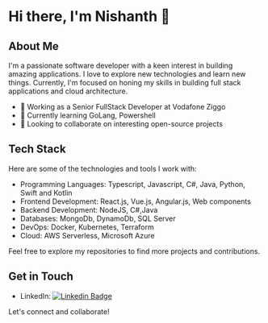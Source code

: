 # Hi there, I'm Nishanth 👋

## About Me

I'm a passionate software developer with a keen interest in building amazing applications. I love to explore new technologies and learn new things. Currently, I'm focused on honing my skills in building full stack applications and cloud architecture.

- 💼 Working as a Senior FullStack Developer at Vodafone Ziggo
- 🌱 Currently learning GoLang, Powershell
- 🔭 Looking to collaborate on interesting open-source projects


## Tech Stack

Here are some of the technologies and tools I work with:

- Programming Languages: Typescript, Javascript, C#, Java, Python, Swift and Kotlin
- Frontend Development: React.js, Vue.js, Angular.js, Web components
- Backend Development: NodeJS, C#,Java
- Databases: MongoDb, DynamoDb, SQL Server
- DevOps: Docker, Kubernetes, Terraform
- Cloud: AWS Serverless, Microsoft Azure


Feel free to explore my repositories to find more projects and contributions.

## Get in Touch

- LinkedIn: [![Linkedin Badge](https://img.shields.io/badge/-Islem-0e76a8?style=flat&labelColor=0e76a8&logo=linkedin&logoColor=white)](https://www.linkedin.com/in/nishanth-suresh-624005b1/)


Let's connect and collaborate!